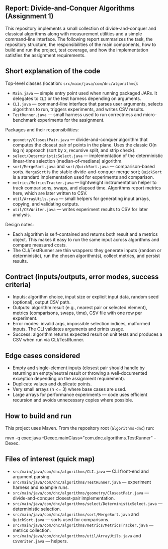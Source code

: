 ## Report: Divide-and-Conquer Algorithms (Assignment 1)

This repository implements a small collection of divide-and-conquer and classical algorithms along with measurement utilities and a simple command-line interface. The following report summarizes the task, the repository structure, the responsibilities of the main components, how to build and run the project, test coverage, and how the implementation satisfies the assignment requirements.

## Short explanation of the code

Top-level classes (location: `src/main/java/com/dnc/algorithms`):

- `Main.java` — simple entry point used when running packaged JARs. It delegates to `CLI` or the test harness depending on arguments.
- `CLI.java` — command-line interface that parses user arguments, selects algorithms to run, triggers experiments, and writes CSV results.
- `TestRunner.java` — small harness used to run correctness and micro-benchmark experiments for the assignment.

Packages and their responsibilities:

- `geometry/ClosestPair.java` — divide-and-conquer algorithm that computes the closest pair of points in the plane. Uses the classic O(n log n) approach (sort by x, recursive split, and strip check).
- `select/DeterministicSelect.java` — implementation of the deterministic linear-time selection (median-of-medians) algorithm.
- `sort/MergeSort.java` and `sort/QuickSort.java` — comparison-based sorts. `MergeSort` is the stable divide-and-conquer merge sort; `QuickSort` is a standard implementation used for experiments and comparison.
- `metrics/MetricsTracker.java` — lightweight instrumentation helper to track comparisons, swaps, and elapsed time. Algorithms report metrics here, which are later written to CSV.
- `util/ArrayUtils.java` — small helpers for generating input arrays, copying, and validating outputs.
- `util/CSVWriter.java` — writes experiment results to CSV for later analysis.

Design notes:
- Each algorithm is self-contained and returns both result and a metrics object. This makes it easy to run the same input across algorithms and compare measured costs.
- The CLI/TestRunner are thin wrappers: they generate inputs (random or deterministic), run the chosen algorithm(s), collect metrics, and persist results.

## Contract (inputs/outputs, error modes, success criteria)

- Inputs: algorithm choice, input size or explicit input data, random seed (optional), output CSV path.
- Outputs: algorithm result (e.g., nearest pair or selected element), metrics (comparisons, swaps, time), CSV file with one row per experiment.
- Error modes: invalid args, impossible selection indices, malformed inputs. The CLI validates arguments and prints usage.
- Success: algorithm returns expected result on unit tests and produces a CSV when run via CLI/TestRunner.

## Edge cases considered

- Empty and single-element inputs (closest pair should handle by returning an empty/neutral result or throwing a well-documented exception depending on the assignment requirement).
- Duplicate values and duplicate points.
- Very small arrays (n <= 3) where base cases are used.
- Large arrays for performance experiments — code uses efficient recursion and avoids unnecessary copies where possible.

## How to build and run

This project uses Maven. From the repository root (`algorithms-dnc`) run:

mvn -q exec:java -Dexec.mainClass="com.dnc.algorithms.TestRunner" -Dexec.


## Files of interest (quick map)

- `src/main/java/com/dnc/algorithms/CLI.java` — CLI front-end and argument parsing.
- `src/main/java/com/dnc/algorithms/TestRunner.java` — experiment harness and example runs.
- `src/main/java/com/dnc/algorithms/geometry/ClosestPair.java` — divide-and-conquer closest-pair implementation.
- `src/main/java/com/dnc/algorithms/select/DeterministicSelect.java` — deterministic selection.
- `src/main/java/com/dnc/algorithms/sort/MergeSort.java` and `QuickSort.java` — sorts used for comparisons.
- `src/main/java/com/dnc/algorithms/metrics/MetricsTracker.java` — metrics collection.
- `src/main/java/com/dnc/algorithms/util/ArrayUtils.java` and `CSVWriter.java` — helpers.